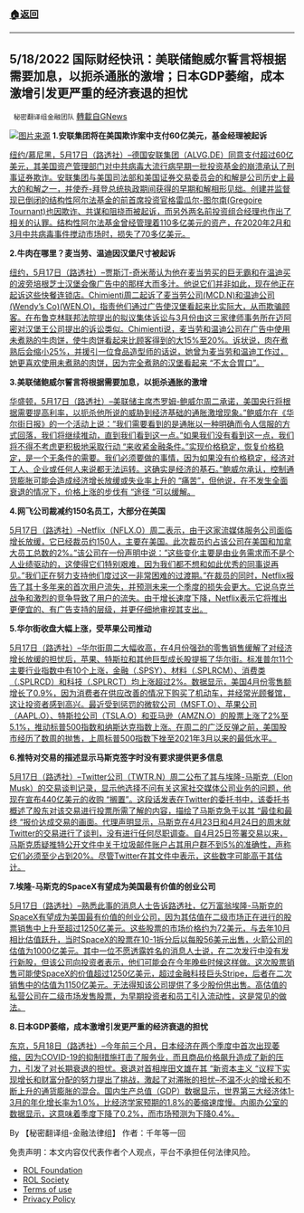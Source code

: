 ###  [:house:返回](README.md)
---


## 5/18/2022 国际财经快讯：美联储鲍威尔誓言将根据需要加息，以扼杀通胀的激增；日本GDP萎缩，成本激增引发更严重的经济衰退的担忧
` 秘密翻译组金融团队` [轉載自GNews](https://gnews.org/zh-hans/2552578/)

![](https://assets.gnews.org/wp-content/uploads/2022/05/202205018-2.jpg)[图片来源](https://www.reuters.com/resizer/Sh6iHVTsHUShp7PXj9G45Qgbsn8=/1200x0/filters:quality%2880%29/cloudfront-us-east-2.images.arcpublishing.com/reuters/OSOLS3OS3RKIFP65X2NVHBYAXE.jpg) 
**1.安联集团将在美国欺诈案中支付60亿美元，基金经理被起诉**
 
[纽约/慕尼黑，5月17日（路透社）–德国安联集团（ALVG.DE）同意支付超过60亿美元，其美国资产管理部门对中共病毒大流行病早期一批投资基金的崩溃承认了刑事证券欺诈。安联集团与美国司法部和美国证券交易委员会的和解是公司历史上最大的和解之一，并使乔-拜登总统执政期间获得的早期和解相形见绌。创建并监督现已倒闭的结构性阿尔法基金的前首席投资官格雷瓜尔-图尔南(Gregoire Tournant)也因欺诈、共谋和阻挠而被起诉，而另外两名前投资组合经理也作出了相关的认罪。结构性阿尔法基金曾经管理着110多亿美元的资产，在2020年2月和3月中共病毒事件搅动市场时，损失了70多亿美元。](https://www.reuters.com/business/finance/allianz-pay-6-bln-over-structured-alpha-fraud-fund-manager-charged-2022-05-17/)
 
**2.牛肉在哪里？麦当劳、温迪因汉堡尺寸被起诉**
 
[纽约，5月17日（路透社）–贾斯汀-奇米蒂认为他在麦当劳买的巨无霸和在温迪买的波旁培根芝士汉堡会像广告中的那样大而多汁。他说它们并非如此，现在他正在起诉这些快餐连锁店。Chimienti周二起诉了麦当劳公司(MCD.N)和温迪公司(Wendy’s Co)(WEN.O)，指责他们通过广告使汉堡看起来比实际大，从而欺骗顾客。在布鲁克林联邦法院提出的拟议集体诉讼与3月份由这三家律师事务所在迈阿密对汉堡王公司提出的诉讼类似。Chimienti说，麦当劳和温迪公司在广告中使用未煮熟的牛肉饼，使牛肉饼看起来比顾客得到的大15%至20%。诉状说，肉在煮熟后会缩小25%，并援引一位食品造型师的话说，她曾为麦当劳和温迪工作过，她更喜欢使用未煮熟的肉饼，因为完全煮熟的汉堡看起来 “不太合胃口”。](https://www.reuters.com/business/retail-consumer/wheres-beef-mcdonalds-wendys-are-sued-over-burger-sizes-2022-05-17/)
 
**3.美联储鲍威尔誓言将根据需要加息，以扼杀通胀的激增**
 
[华盛顿，5月17日（路透社）–美联储主席杰罗姆-鲍威尔周二承诺，美国央行将根据需要提高利率，以扼杀他所说的威胁到经济基础的通胀激增现象。”鲍威尔在《华尔街日报》的一个活动上说：”我们需要看到的是通胀以一种明确而令人信服的方式回落，我们将继续推动，直到我们看到这一点。”如果我们没有看到这一点，我们将不得不考虑更积极地采取行动 “来收紧金融条件。”实现价格稳定，恢复价格稳定，是一个无条件的需要。我们必须要做的事情，因为如果没有价格稳定，经济对工人、企业或任何人来说都无法运转。这确实是经济的基石。”鲍威尔承认，控制通货膨胀可能会造成经济增长放缓或失业率上升的 “痛苦”，但他说，在不发生全面衰退的情况下，价格上涨的步伐有 “途径 “可以缓解。](https://www.reuters.com/markets/us/powell-fed-will-keep-pushing-until-clear-inflation-is-declining-2022-05-17/)
 
**4.网飞公司裁减约150名员工，大部分在美国**
 
[5月17日（路透社）–Netflix（NFLX.O）周二表示，由于这家流媒体服务公司面临增长放缓，它已经裁员约150人，主要在美国。此次裁员约占该公司在美国和加拿大员工总数的2%。”该公司在一份声明中说：”这些变化主要是由业务需求而不是个人业绩驱动的，这使得它们特别艰难，因为我们都不想和如此优秀的同事说再见。”我们正在努力支持他们度过这一非常困难的过渡期。”在裁员的同时，Netflix报告了其十多年来的首次用户流失，并预测未来一个季度的损失会更大。它说乌克兰战争和激烈的竞争导致了用户的流失。由于增长速度下降，Netflix表示它将推出更便宜的、有广告支持的层级，并更仔细地审视其支出。](https://www.reuters.com/business/media-telecom/netflix-lays-off-approximately-150-mostly-us-2022-05-17/)
 
**5.华尔街收盘大幅上涨，受苹果公司推动**
 
[5月17日（路透社）–华尔街周二大幅收高，在4月份强劲的零售销售缓解了对经济增长放缓的担忧后，苹果、特斯拉和其他巨型成长股提振了华尔街。标准普尔11个主要行业指数中有10个上涨，金融（.SPSY）、材料（.SPLRCM）、消费类（.SPLRCD）和科技（.SPLRCT）均上涨超过2%。数据显示，美国4月份零售额增长了0.9%，因为消费者在供应改善的情况下购买了机动车，并经常光顾餐馆，这让投资者感到高兴。最近受到惩罚的微软公司（MSFT.O）、苹果公司（AAPL.O）、特斯拉公司（TSLA.O）和亚马逊（AMZN.O）的股票上涨了2%至5.1%，推动标普500指数和纳斯达克指数上涨。在周二的广泛反弹之前，美国股市经历了数周的抛售，上周标普500指数下挫至2021年3月以来的最低水平。](https://www.reuters.com/markets/europe/futures-climb-technology-growth-stocks-rebound-2022-05-17/)
 
**6.推特对交易的描述显示马斯克签字时没有要求提供更多信息**
 
[5月17日（路透社）–Twitter公司（TWTR.N）周二公布了其与埃隆-马斯克（Elon Musk）的交易谈判记录，显示他选择不问有关这家社交媒体公司业务的问题，他现在宣布440亿美元的收购 “搁置”。这段话发表在Twitter的委托书中，该委托书概述了股东对该交易进行投票所需了解的内容，描绘了马斯克急于以其 “最佳和最终 “报价达成交易的画面。代理声明显示，马斯克在4月23日和4月24日的周末就Twitter的交易进行了谈判，没有进行任何尽职调查。自4月25日签署交易以来，马斯克质疑推特公开文件中关于垃圾邮件账户占其用户群不到5%的准确性，声称它们必须至少占到20%。尽管Twitter在其文件中表示，这些数字可能高于其估计。](https://www.reuters.com/markets/deals/twitter-committed-elon-musks-44-billion-deal-2022-05-17/)
 
**7.埃隆-马斯克的SpaceX有望成为美国最有价值的创业公司**
 
[5月17日（路透社）–熟悉此事的消息人士告诉路透社，亿万富翁埃隆-马斯克的SpaceX有望成为美国最有价值的创业公司，因为其估值在二级市场正在进行的股票销售中上升至超过1250亿美元。这些股票的市场价格约为72美元，与去年10月相比估值跃升，当时SpaceX的股票在10-1拆分后以每股56美元出售，火箭公司的估值为1000亿美元。其中一位不愿透露姓名的消息人士说，在二次发行中没有发行新股，但该公司向投资者表示，他们可能会在今年晚些时候这样做。这次股票销售可能使SpaceX的价值超过1250亿美元，超过金融科技巨头Stripe，后者在二次销售中的估值为1150亿美元。无法得知该公司提供了多少股份供出售。高估值的私营公司在二级市场发售股票，为早期投资者和员工引入流动性，这是常见的做法。](https://www.reuters.com/markets/us/elon-musks-spacex-is-poised-become-most-valuable-us-startup-2022-05-17/)
 
**8.日本GDP萎缩，成本激增引发更严重的经济衰退的担忧**
 
[东京，5月18日（路透社）–今年前三个月，日本经济在两个季度中首次出现萎缩，因为COVID-19的抑制措施打击了服务业，而且商品价格飙升造成了新的压力，引发了对长期衰退的担忧。衰退对首相岸田文雄在其 “新资本主义 “议程下实现增长和财富分配的努力提出了挑战，激起了对滞胀的担忧–不温不火的增长和不断上升的通货膨胀的混合。国内生产总值（GDP）数据显示，世界第三大经济体1-3月的年化增长率为1.0%，比经济学家预期的1.8%的萎缩速度慢。内阁办公室的数据显示，这意味着季度下降了0.2%，而市场预测为下降0.4%。](https://www.reuters.com/markets/asia/japans-q1-gdp-shrinks-ukraine-cost-living-cloud-outlook-2022-05-18/)
 
By 【秘密翻译组-金融法律组】
作者：千年等一回

免责声明：本文内容仅代表作者个人观点，平台不承担任何法律风险。
  
- [ROL Foundation](https://rolfoundation.org/)
- [ROL Society](https://rolsociety.org/)
- [Terms of use](https://gnews.org/terms-of-use-3/)
- [Privacy Policy](https://gnews.org/privacy-policy/)
